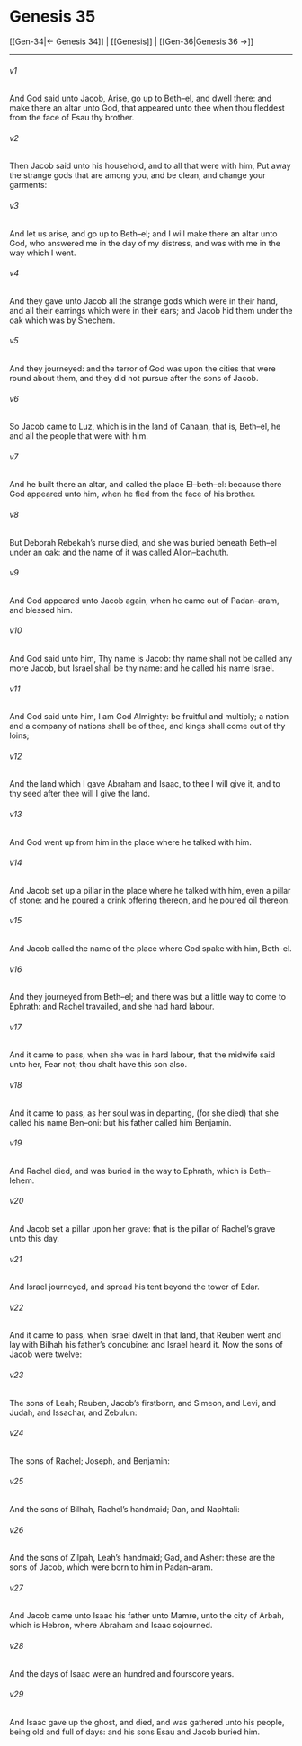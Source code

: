# Genesis 35

[[Gen-34|← Genesis 34]] | [[Genesis]] | [[Gen-36|Genesis 36 →]]
***

###### v1
And God said unto Jacob, Arise, go up to Beth–el, and dwell there: and make there an altar unto God, that appeared unto thee when thou fleddest from the face of Esau thy brother.
###### v2
Then Jacob said unto his household, and to all that were with him, Put away the strange gods that are among you, and be clean, and change your garments:
###### v3
And let us arise, and go up to Beth–el; and I will make there an altar unto God, who answered me in the day of my distress, and was with me in the way which I went.
###### v4
And they gave unto Jacob all the strange gods which were in their hand, and all their earrings which were in their ears; and Jacob hid them under the oak which was by Shechem.
###### v5
And they journeyed: and the terror of God was upon the cities that were round about them, and they did not pursue after the sons of Jacob.
###### v6
So Jacob came to Luz, which is in the land of Canaan, that is, Beth–el, he and all the people that were with him.
###### v7
And he built there an altar, and called the place El–beth–el: because there God appeared unto him, when he fled from the face of his brother.
###### v8
But Deborah Rebekah’s nurse died, and she was buried beneath Beth–el under an oak: and the name of it was called Allon–bachuth.
###### v9
And God appeared unto Jacob again, when he came out of Padan–aram, and blessed him.
###### v10
And God said unto him, Thy name is Jacob: thy name shall not be called any more Jacob, but Israel shall be thy name: and he called his name Israel.
###### v11
And God said unto him, I am God Almighty: be fruitful and multiply; a nation and a company of nations shall be of thee, and kings shall come out of thy loins;
###### v12
And the land which I gave Abraham and Isaac, to thee I will give it, and to thy seed after thee will I give the land.
###### v13
And God went up from him in the place where he talked with him.
###### v14
And Jacob set up a pillar in the place where he talked with him, even a pillar of stone: and he poured a drink offering thereon, and he poured oil thereon.
###### v15
And Jacob called the name of the place where God spake with him, Beth–el.
###### v16
And they journeyed from Beth–el; and there was but a little way to come to Ephrath: and Rachel travailed, and she had hard labour.
###### v17
And it came to pass, when she was in hard labour, that the midwife said unto her, Fear not; thou shalt have this son also.
###### v18
And it came to pass, as her soul was in departing, (for she died) that she called his name Ben–oni: but his father called him Benjamin.
###### v19
And Rachel died, and was buried in the way to Ephrath, which is Beth–lehem.
###### v20
And Jacob set a pillar upon her grave: that is the pillar of Rachel’s grave unto this day.
###### v21
And Israel journeyed, and spread his tent beyond the tower of Edar.
###### v22
And it came to pass, when Israel dwelt in that land, that Reuben went and lay with Bilhah his father’s concubine: and Israel heard it. Now the sons of Jacob were twelve:
###### v23
The sons of Leah; Reuben, Jacob’s firstborn, and Simeon, and Levi, and Judah, and Issachar, and Zebulun:
###### v24
The sons of Rachel; Joseph, and Benjamin:
###### v25
And the sons of Bilhah, Rachel’s handmaid; Dan, and Naphtali:
###### v26
And the sons of Zilpah, Leah’s handmaid; Gad, and Asher: these are the sons of Jacob, which were born to him in Padan–aram.
###### v27
And Jacob came unto Isaac his father unto Mamre, unto the city of Arbah, which is Hebron, where Abraham and Isaac sojourned.
###### v28
And the days of Isaac were an hundred and fourscore years.
###### v29
And Isaac gave up the ghost, and died, and was gathered unto his people, being old and full of days: and his sons Esau and Jacob buried him. 
